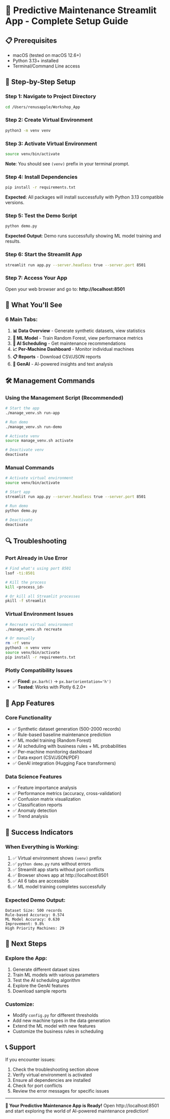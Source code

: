 # 🚀 Predictive Maintenance Streamlit App - Complete Setup Guide

## 📋 **Prerequisites**
- macOS (tested on macOS 12.6+)
- Python 3.13+ installed
- Terminal/Command Line access

## 🔧 **Step-by-Step Setup**

### **Step 1: Navigate to Project Directory**
```bash
cd /Users/renusapple/Workshop_App
```

### **Step 2: Create Virtual Environment**
```bash
python3 -m venv venv
```

### **Step 3: Activate Virtual Environment**
```bash
source venv/bin/activate
```
**Note**: You should see `(venv)` prefix in your terminal prompt.

### **Step 4: Install Dependencies**
```bash
pip install -r requirements.txt
```
**Expected**: All packages will install successfully with Python 3.13 compatible versions.

### **Step 5: Test the Demo Script**
```bash
python demo.py
```
**Expected Output**: Demo runs successfully showing ML model training and results.

### **Step 6: Start the Streamlit App**
```bash
streamlit run app.py --server.headless true --server.port 8501
```

### **Step 7: Access Your App**
Open your web browser and go to: **http://localhost:8501**

## 🎯 **What You'll See**

### **6 Main Tabs:**
1. **📊 Data Overview** - Generate synthetic datasets, view statistics
2. **🤖 ML Model** - Train Random Forest, view performance metrics
3. **📅 AI Scheduling** - Get maintenance recommendations
4. **📈 Per-Machine Dashboard** - Monitor individual machines
5. **📋 Reports** - Download CSV/JSON reports
6. **🤖 GenAI** - AI-powered insights and text analysis

## 🛠️ **Management Commands**

### **Using the Management Script (Recommended)**
```bash
# Start the app
./manage_venv.sh run-app

# Run demo
./manage_venv.sh run-demo

# Activate venv
source manage_venv.sh activate

# Deactivate venv
deactivate
```

### **Manual Commands**
```bash
# Activate virtual environment
source venv/bin/activate

# Start app
streamlit run app.py --server.headless true --server.port 8501

# Run demo
python demo.py

# Deactivate
deactivate
```

## 🔍 **Troubleshooting**

### **Port Already in Use Error**
```bash
# Find what's using port 8501
lsof -ti:8501

# Kill the process
kill <process_id>

# Or kill all Streamlit processes
pkill -f streamlit
```

### **Virtual Environment Issues**
```bash
# Recreate virtual environment
./manage_venv.sh recreate

# Or manually
rm -rf venv
python3 -m venv venv
source venv/bin/activate
pip install -r requirements.txt
```

### **Plotly Compatibility Issues**
- ✅ **Fixed**: `px.barh()` → `px.bar(orientation='h')`
- ✅ **Tested**: Works with Plotly 6.2.0+

## 📱 **App Features**

### **Core Functionality**
- ✅ Synthetic dataset generation (500-2000 records)
- ✅ Rule-based baseline maintenance prediction
- ✅ ML model training (Random Forest)
- ✅ AI scheduling with business rules + ML probabilities
- ✅ Per-machine monitoring dashboard
- ✅ Data export (CSV/JSON/PDF)
- ✅ GenAI integration (Hugging Face transformers)

### **Data Science Features**
- ✅ Feature importance analysis
- ✅ Performance metrics (accuracy, cross-validation)
- ✅ Confusion matrix visualization
- ✅ Classification reports
- ✅ Anomaly detection
- ✅ Trend analysis

## 🎉 **Success Indicators**

### **When Everything is Working:**
1. ✅ Virtual environment shows `(venv)` prefix
2. ✅ `python demo.py` runs without errors
3. ✅ Streamlit app starts without port conflicts
4. ✅ Browser shows app at http://localhost:8501
5. ✅ All 6 tabs are accessible
6. ✅ ML model training completes successfully

### **Expected Demo Output:**
```
Dataset Size: 500 records
Rule-based Accuracy: 0.574
ML Model Accuracy: 0.630
Improvement: 9.8%
High Priority Machines: 29
```

## 🚀 **Next Steps**

### **Explore the App:**
1. Generate different dataset sizes
2. Train ML models with various parameters
3. Test the AI scheduling algorithm
4. Explore the GenAI features
5. Download sample reports

### **Customize:**
- Modify `config.py` for different thresholds
- Add new machine types in the data generation
- Extend the ML model with new features
- Customize the business rules in scheduling

## 📞 **Support**

If you encounter issues:
1. Check the troubleshooting section above
2. Verify virtual environment is activated
3. Ensure all dependencies are installed
4. Check for port conflicts
5. Review the error messages for specific issues

---

**🎯 Your Predictive Maintenance App is Ready!**
Open http://localhost:8501 and start exploring the world of AI-powered maintenance prediction! 